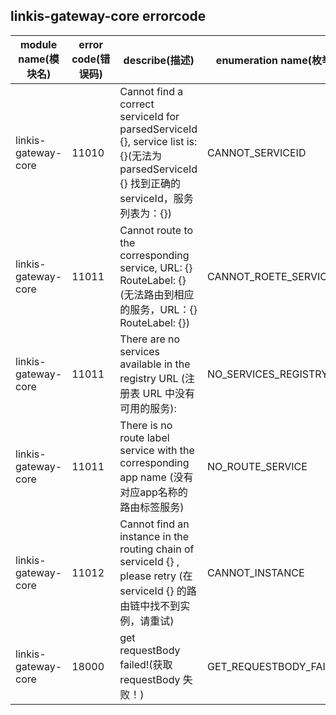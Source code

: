 ## linkis-gateway-core  errorcode

| module name(模块名) | error code(错误码)  | describe(描述) |enumeration name(枚举)| Exception Class(类名)|
| -------- | -------- | ----- |-----|-----|
|linkis-gateway-core |11010|Cannot find a correct serviceId for parsedServiceId {}, service list is:{}(无法为 parsedServiceId {} 找到正确的 serviceId，服务列表为：{})|CANNOT_SERVICEID|LinkisGatewayCoreErrorCodeSummary|
|linkis-gateway-core |11011|Cannot route to the corresponding service, URL: {} RouteLabel: {}(无法路由到相应的服务，URL：{} RouteLabel: {})|CANNOT_ROETE_SERVICE|LinkisGatewayCoreErrorCodeSummary|
|linkis-gateway-core |11011|There are no services available in the registry URL (注册表 URL 中没有可用的服务):|NO_SERVICES_REGISTRY|LinkisGatewayCoreErrorCodeSummary|
|linkis-gateway-core |11011|There is no route label service with the corresponding app name (没有对应app名称的路由标签服务)|NO_ROUTE_SERVICE|LinkisGatewayCoreErrorCodeSummary|
|linkis-gateway-core |11012|Cannot find an instance in the routing chain of serviceId {} , please retry (在 serviceId {} 的路由链中找不到实例，请重试)|CANNOT_INSTANCE|LinkisGatewayCoreErrorCodeSummary|
|linkis-gateway-core |18000|get requestBody failed!(获取 requestBody 失败！)|GET_REQUESTBODY_FAILED|LinkisGatewayCoreErrorCodeSummary|
